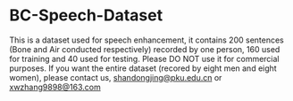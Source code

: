 # BC-Speech-Dataset
This is a dataset used for speech enhancement,
it contains 200 sentences (Bone and Air conducted respectively) recorded by one person, 
160 used for training and 40 used for testing.
Please DO NOT use it for commercial purposes.
If you want the entire dataset (recored by eight men and eight women),
please contact us, shandongjing@pku.edu.cn or xwzhang9898@163.com
